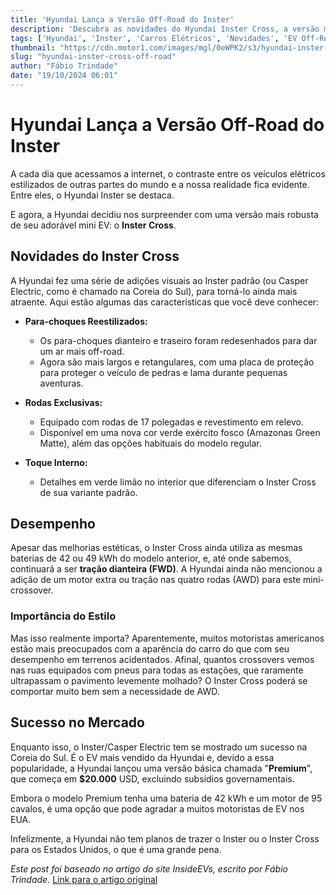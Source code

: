 ```yaml
---
title: 'Hyundai Lança a Versão Off-Road do Inster'
description: 'Descubra as novidades do Hyundai Inster Cross, a versão mais robusta do mini EV.'
tags: ['Hyundai', 'Inster', 'Carros Elétricos', 'Novidades', 'EV Off-Road']
thumbnail: "https://cdn.motor1.com/images/mgl/0eWPK2/s3/hyundai-inster-cross.jpg"
slug: "hyundai-inster-cross-off-road"
author: "Fábio Trindade"
date: "19/10/2024 06:01"
---
```


# Hyundai Lança a Versão Off-Road do Inster

A cada dia que acessamos a internet, o contraste entre os veículos elétricos estilizados de outras partes do mundo e a nossa realidade fica evidente. Entre eles, o Hyundai Inster se destaca.

E agora, a Hyundai decidiu nos surpreender com uma versão mais robusta de seu adorável mini EV: o **Inster Cross**.

## Novidades do Inster Cross

A Hyundai fez uma série de adições visuais ao Inster padrão (ou Casper Electric, como é chamado na Coreia do Sul), para torná-lo ainda mais atraente. Aqui estão algumas das características que você deve conhecer:

- **Para-choques Reestilizados:**
  - Os para-choques dianteiro e traseiro foram redesenhados para dar um ar mais off-road.
  - Agora são mais largos e retangulares, com uma placa de proteção para proteger o veículo de pedras e lama durante pequenas aventuras.

- **Rodas Exclusivas:**
  - Equipado com rodas de 17 polegadas e revestimento em relevo.
  - Disponível em uma nova cor verde exército fosco (Amazonas Green Matte), além das opções habituais do modelo regular.

- **Toque Interno:**
  - Detalhes em verde limão no interior que diferenciam o Inster Cross de sua variante padrão.

## Desempenho

Apesar das melhorias estéticas, o Inster Cross ainda utiliza as mesmas baterias de 42 ou 49 kWh do modelo anterior, e, até onde sabemos, continuará a ser **tração dianteira (FWD)**. A Hyundai ainda não mencionou a adição de um motor extra ou tração nas quatro rodas (AWD) para este mini-crossover. 

### Importância do Estilo

Mas isso realmente importa? Aparentemente, muitos motoristas americanos estão mais preocupados com a aparência do carro do que com seu desempenho em terrenos acidentados. Afinal, quantos crossovers vemos nas ruas equipados com pneus para todas as estações, que raramente ultrapassam o pavimento levemente molhado? O Inster Cross poderá se comportar muito bem sem a necessidade de AWD.

## Sucesso no Mercado

Enquanto isso, o Inster/Casper Electric tem se mostrado um sucesso na Coreia do Sul. É o EV mais vendido da Hyundai e, devido a essa popularidade, a Hyundai lançou uma versão básica chamada "**Premium**", que começa em **$20.000** USD, excluindo subsídios governamentais.

Embora o modelo Premium tenha uma bateria de 42 kWh e um motor de 95 cavalos, é uma opção que pode agradar a muitos motoristas de EV nos EUA.

Infelizmente, a Hyundai não tem planos de trazer o Inster ou o Inster Cross para os Estados Unidos, o que é uma grande pena.

*Este post foi baseado no artigo do site InsideEVs, escrito por Fábio Trindade.* [Link para o artigo original](https://insideevs.com/news/737979/inster-cross-released-pricing-premium-hyundai/)